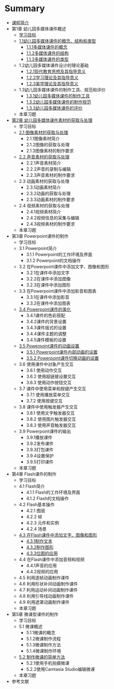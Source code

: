 # Summary

* [课程简介](README.md)
* 第1章  幼儿园多媒体课件概述
  * [学习目标](xue-xi-mu-biao.md)
  * [1.1幼儿园多媒体课件的概念、结构和类型](11you-er-yuan-duo-mei-ti-ke-jian-de-gai-nian-3001-jie-gou-he-lei-xing.md)
    * [1.1.1多媒体课件的概念](111duo-mei-ti-ke-jian-de-gai-nian.md)
    * [1.1.2多媒体课件的结构](112duo-mei-ti-ke-jian-de-jie-gou.md)
    * [1.1.3多媒体课件的类型](113duo-mei-ti-ke-jian-de-lei-xing.md)
  * 1.2幼儿园多媒体课件设计的理论基础
    * [1.2.1现代教育思想及其指导意义](121xian-dai-jiao-yu-si-xiang-ji-qi-zhi-dao-yi-yi.md)
    * [1.2.2学习理论及其指导意义](122xue-xi-li-lun-ji-qi-zhi-dao-yi-yi.md)
    * [1.2.3美学理论及其指导意义](123mei-xue-li-lun-ji-qi-zhi-dao-yi-yi.md)
  * 1.3幼儿园多媒体课件的制作工具、规范和评价
    * [1.3.1幼儿园多媒体课件的制作工具](131you-er-yuan-duo-mei-ti-ke-jian-de-zhi-zuo-gong-ju.md)
    * [1.3.2幼儿园多媒体课件的制作规范](132you-er-yuan-duo-mei-ti-ke-jian-de-zhi-zuo-gui-fan.md)
    * [1.3.3幼儿园多媒体课件的评价](133you-er-yuan-duo-mei-ti-ke-jian-de-ping-jia.md)
  * 本章习题
* [第2章  幼儿园多媒体课件素材的获取与处理](di-2-zhang-you-er-yuan-duo-mei-ti-ke-jian-su-cai-de-huo-qu-yu-chu-li.md)
  * 学习目标
  * [2.1 图像素材的获取与处理](di-2-zhang-you-er-yuan-duo-mei-ti-ke-jian-su-cai-de-huo-qu-yu-chu-li/21-tu-xiang-su-cai-de-huo-qu-yu-chu-li.md)
    * 2.1.1图像素材简介
    * 2.1.2图像的获取与处理
    * 2.1.3图像素材的制作要求
  * [2.2 声音素材的获取与处理](di-2-zhang-you-er-yuan-duo-mei-ti-ke-jian-su-cai-de-huo-qu-yu-chu-li/22-sheng-yin-su-cai-de-huo-qu-yu-chu-li.md)
    * 2.2.1声音素材简介
    * 2.2.2声音的录制与编辑
    * 2.2.3声音素材的制作要求
  * 2.3 动画素材的获取与处理
    * 2.3.1动画素材简介
    * 2.3.2动画的获取与处理
    * 2.3.3动画素材的制作要求
  * 2.4 视频素材的获取与处理
    * 2.4.1视频素材简介
    * 2.4.2视频信息的采集与编辑
    * 2.4.3视频素材的制作要求
  * 本章习题
* 第3章  Powerpoint课件的制作
  * 学习目标
  * 3.1 Powerpoint简介
    * 3.1.1 Powerpoint的工作环境及界面
    * 3.1.2 Powerpoint的文档操作
  * 3.2 在Powerpoint课件中添加文字、图像和图形
    * 3.2.1在课件中添加文字
    * 3.2.2在课件中添加图像
    * 3.2.3在课件中添加图形
  * 3.3 在Powerpoint课件中添加影音和图表
    * 3.3.1在课件中添加影音
    * 3.3.2在课件中添加图表
  * [3.4 Powerpoint课件的美化](34-powerpointke-jian-de-mei-hua.md)
    * 3.4.1课件的色彩搭配
    * 3.4.2课件的背景设置
    * 3.4.3课件版式的设置
    * 3.4.4课件主题的调整
    * 3.4.5课件模板的设置
  * [3.5 Powerpoint课件的动画设置](35-powerpointke-jian-de-dong-hua-she-zhi.md)
    * [3.5.1 Powerpoint课件内部动画的设置](351-powerpointke-jian-nei-bu-dong-hua-de-she-zhi.md)
    * [3.5.2 Powerpoint课件切换动画的设置](352-powerpointke-jian-qie-huan-dong-hua-de-she-zhi.md)
  * 3.6 使用课件中对象产生交互
    * 3.6.1 使用动作交互
    * 3.6.2 使用超链接设置交互
    * 3.6.3 使用动作按钮交互
  * 3.7 课件中使用菜单和按键产生交互
    * 3.7.1 使用播放菜单交互
    * 3.7.2 使用按键交互
  * 3.8 课件中使用触发器产生交互
    * 3.8.1 使用文字触发器交互
    * 3.8.2 使用图片触发器交互
    * 3.8.3 使用声音触发器交互
  * 3.9 Powerpoint课件的输出
    * 3.9.1播放课件
    * 3.9.2发布课件
    * 3.9.3打包课件
    * 3.9.4设置保护
    * 3.9.5打印课件
  * 本章习题
* 第4章  Flash课件的制作
  * 学习目标
  * 4.1 Flash简介
    * 4.1.1 Flash的工作环境及界面
    * 4.1.2 Flash的文档操作
  * 4.2 Flash基本操作
    * 4.2.1 图层
    * 4.2.2 帧
    * 4.2.3 元件和实例
    * 4.2.4 场景
  * [4.3 在Flash课件中添加文字、图像和图形](43-zai-flash-ke-jian-zhong-tian-jia-wen-zi-3001-tu-xiang-he-tu-xing.md)
    * [4.3.1制作文本](43-zai-flash-ke-jian-zhong-tian-jia-wen-zi-3001-tu-xiang-he-tu-xing/431zhi-zuo-wen-ben.md)
    * [4.3.2制作图形](43-zai-flash-ke-jian-zhong-tian-jia-wen-zi-3001-tu-xiang-he-tu-xing/432zhi-zuo-tu-xing.md)
    * [4.3.3位图的应用](43-zai-flash-ke-jian-zhong-tian-jia-wen-zi-3001-tu-xiang-he-tu-xing/433wei-tu-de-ying-yong.md)
  * 4.4 在Flash课件中添加音频和视频
    * 4.4.1声音的应用
    * 4.4.2视频的应用
  * 4.5 利用逐帧动画制作课件
  * 4.6 利用形状补间动画制作课件
  * 4.7 利用运动补间动画制作课件
  * 4.8 利用引导线动画制作课件
  * 4.9 利用遮罩动画制作课件
  * 本章习题
* 第5章  微课型课件的制作
  * 学习目标
  * 5.1 微课概述
    * 5.1.1微课的概念
    * 5.1.2微课制作流程
    * 5.1.3微课制作方法
    * 5.1.4微课制作环境
  * [5.2 制作微课的简单方法](52-zhi-zuo-wei-ke-de-jian-dan-fang-fa.md)
    * 5.2.1使用手机拍摄微课
    * 5.2.2使用Camtasia Studio编辑微课
  * 本章习题
* 参考文献

